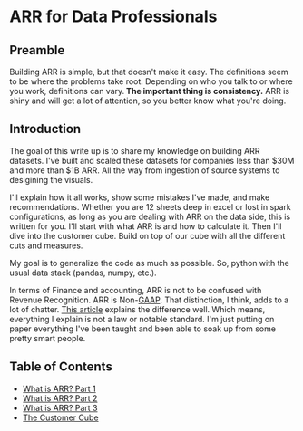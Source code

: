 # ARR for Data Professionals

## Preamble

<div class="alert alert-block alert-info">
Building ARR is simple, but that doesn't make it easy. The definitions seem to be where the problems take root. Depending on who you talk to or where you work, definitions can vary.<b> The important thing is consistency.</b> ARR is shiny and will get a lot of attention, so you better know what you're doing.</div>

## Introduction

The goal of this write up is to share my knowledge on building ARR datasets. I've built and scaled these datasets for companies less than $30M and more than $1B ARR. All the way from ingestion of source systems to desigining the visuals.

I'll explain how it all works, show some mistakes I've made, and make recommendations. Whether you are 12 sheets deep in excel or lost in spark configurations, as long as you are dealing with ARR on the data side, this is written for you. I'll start with what ARR is and how to calculate it. Then I'll dive into the customer cube. Build on top of our cube with all the different cuts and measures.

My goal is to generalize the code as much as possible. So, python with the usual data stack (pandas, numpy, etc.).

In terms of Finance and accounting, ARR is not to be confused with Revenue Recognition. ARR is Non-[GAAP](https://en.wikipedia.org/wiki/Accounting_standard). That distinction, I think, adds to a lot of chatter. [This article](https://sensiba.com/resources/insights/what-you-need-to-know-about-annual-recurring-revenue-and-gaap-revenue-recognition/) explains the difference well. Which means, everything I explain is not a law or notable standard. I'm just putting on paper everything I've been taught and been able to soak up from some pretty smart people.

## Table of Contents

- [What is ARR? Part 1](1-what-is-arr-part-1.ipynb)
- [What is ARR? Part 2](2-what-is-arr-part-2.ipynb)
- [What is ARR? Part 3](3-what-is-arr-part-3.ipynb)
- [The Customer Cube](4-the-customer-cube.ipynb)


